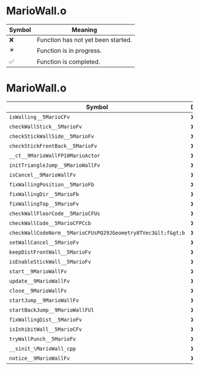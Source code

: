 # MarioWall.o
| Symbol | Meaning 
| ------------- | ------------- 
| :x: | Function has not yet been started. 
| :eight_pointed_black_star: | Function is in progress. 
| :white_check_mark: | Function is completed. 


# MarioWall.o
| Symbol | Decompiled? |
| ------------- | ------------- |
| `isWalling__5MarioCFv` | :x: |
| `checkWallStick__5MarioFv` | :x: |
| `checkStickWallSide__5MarioFv` | :x: |
| `checkStickFrontBack__5MarioFv` | :x: |
| `__ct__9MarioWallFP10MarioActor` | :x: |
| `initTriangleJump__9MarioWallFv` | :x: |
| `isCancel__9MarioWallFv` | :x: |
| `fixWallingPosition__5MarioFb` | :x: |
| `fixWallingDir__5MarioFb` | :x: |
| `fixWallingTop__5MarioFv` | :x: |
| `checkWallFloorCode__5MarioCFUs` | :x: |
| `checkWallCode__5MarioCFPCcb` | :x: |
| `checkWallCodeNorm__5MarioCFUsPQ29JGeometry8TVec3&lt;f&gt;b` | :x: |
| `setWallCancel__5MarioFv` | :x: |
| `keepDistFrontWall__5MarioFv` | :x: |
| `isEnableStickWall__5MarioFv` | :x: |
| `start__9MarioWallFv` | :x: |
| `update__9MarioWallFv` | :x: |
| `close__9MarioWallFv` | :x: |
| `startJump__9MarioWallFv` | :x: |
| `startBackJump__9MarioWallFUl` | :x: |
| `fixWallingDist__5MarioFv` | :x: |
| `isInhibitWall__5MarioCFv` | :x: |
| `tryWallPunch__5MarioFv` | :x: |
| `__sinit_\MarioWall_cpp` | :x: |
| `notice__9MarioWallFv` | :x: |
